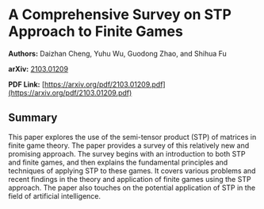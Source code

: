 # A Comprehensive Survey on STP Approach to Finite Games

**Authors:** Daizhan Cheng, Yuhu Wu, Guodong Zhao, and Shihua Fu

**arXiv:** [2103.01209](https://arxiv.org/abs/2103.01209)

**PDF Link:** [https://arxiv.org/pdf/2103.01209.pdf](https://arxiv.org/pdf/2103.01209.pdf)

## Summary

This paper explores the use of the semi-tensor product (STP) of matrices in finite game theory. The paper provides a survey of this relatively new and promising approach. The survey begins with an introduction to both STP and finite games, and then explains the fundamental principles and techniques of applying STP to these games. It covers various problems and recent findings in the theory and application of finite games using the STP approach. The paper also touches on the potential application of STP in the field of artificial intelligence.
